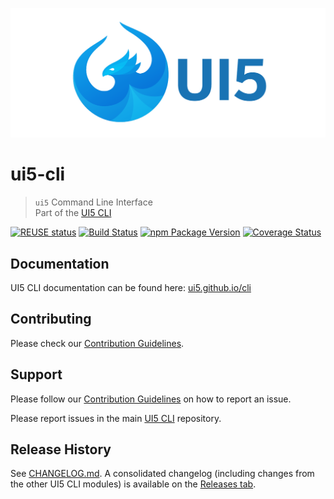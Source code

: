 ![UI5 icon](https://raw.githubusercontent.com/UI5/cli/main/docs/images/UI5_logo_wide.png)

# ui5-cli
> `ui5` Command Line Interface  
> Part of the [UI5 CLI](https://github.com/UI5/cli)

[![REUSE status](https://api.reuse.software/badge/github.com/SAP/ui5-cli)](https://api.reuse.software/info/github.com/SAP/ui5-cli)
[![Build Status](https://dev.azure.com/sap/opensource/_apis/build/status/SAP.ui5-cli?branchName=main)](https://dev.azure.com/sap/opensource/_build/latest?definitionId=33&branchName=main)
[![npm Package Version](https://badge.fury.io/js/%40ui5%2Fcli.svg)](https://www.npmjs.com/package/@ui5/cli)
[![Coverage Status](https://coveralls.io/repos/github/SAP/ui5-cli/badge.svg)](https://coveralls.io/github/SAP/ui5-cli)

## Documentation
UI5 CLI documentation can be found here: [ui5.github.io/cli](https://ui5.github.io/cli/pages/CLI/)

## Contributing

Please check our [Contribution Guidelines](https://github.com/UI5/cli/blob/main/CONTRIBUTING.md).

## Support

Please follow our [Contribution Guidelines](https://github.com/UI5/cli/blob/main/CONTRIBUTING.md#report-an-issue) on how to report an issue.

Please report issues in the main [UI5 CLI](https://github.com/UI5/cli) repository.

## Release History

See [CHANGELOG.md](CHANGELOG.md).
A consolidated changelog (including changes from the other UI5 CLI modules) is available on the [Releases tab](https://github.com/SAP/ui5-cli/releases).
